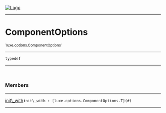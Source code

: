
[![Logo](../../../images/logo.png)](../../../api/index.html)

---



<h1>ComponentOptions</h1>
<small>`luxe.options.ComponentOptions`</small>



---

`typedef`

---

&nbsp;
&nbsp;



<h3>Members</h3> <hr/><span class="member apipage">
                <a name="init_with"><a class="lift" href="#init_with">init\_with</a></a><code class="signature apipage">init\_with : [luxe.options.ComponentOptions.T](#)</code><br/></span>
            <span class="small_desc_flat"></span>







---

&nbsp;
&nbsp;
&nbsp;
&nbsp;